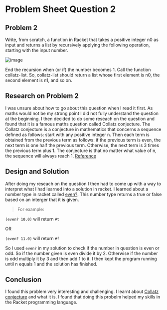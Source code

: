 # **Problem Sheet Question 2**

## Problem 2
Write, from scratch, a function in Racket that takes a positive integer n0 as input and returns a list by recursively applying the following operation, starting with the input number.

![image](https://user-images.githubusercontent.com/14197773/35945378-ed90a048-0c57-11e8-874d-b757576ba1a6.png)

End the recursion when (or if) the number becomes 1. Call the function collatz-list.
So, collatz-list should return a list whose first element is n0, the second element
is n1, and so on.

## Research on Problem 2
I was unsure about how to go about this question when I read it first. As maths would not be my strong point I did not fully understand the question at the beginning. I then decided to do some reseach on the question and found that it is a famous maths question called Collatz conjecture. The Collatz conjecture is a conjecture in mathematics that concerns a sequence defined as follows: start with any positive integer n. Then each term is obtained from the previous term as follows: if the previous term is even, the next term is one half the previous term. Otherwise, the next term is 3 times the previous term plus 1. The conjecture is that no matter what value of n, the sequence will always reach 1. [Reference](https://en.wikipedia.org/wiki/Collatz_conjecture)

## Design and Solution
After doing my reseach on the question I then had to come up with a way to interpret what I had learned into a solution in racket. I learned about a number type in racket called [even?](https://docs.racket-lang.org/reference/number-types.html). This number type returns a true or false based on an interger that it is given.
> For example:

```(even? 10.0)```
will return
```#t```

OR

```(even? 11.0)```
will return
```#f```

So I used ```even?``` in my solution to check if the number in question is even or odd. So if the number given is even divide it by 2. Otherwise if the number is odd multiply it by 3 and then add 1 to it. I then kept the program running until n equals 1 and the solution has finished.

## Conclusion

I found this problem very interesting and challenging. I learnt about [Collatz conjecture](https://en.wikipedia.org/wiki/Collatz_conjecture) and what it is. I found that doing this probelm helped my skills in the Racket programming language. 